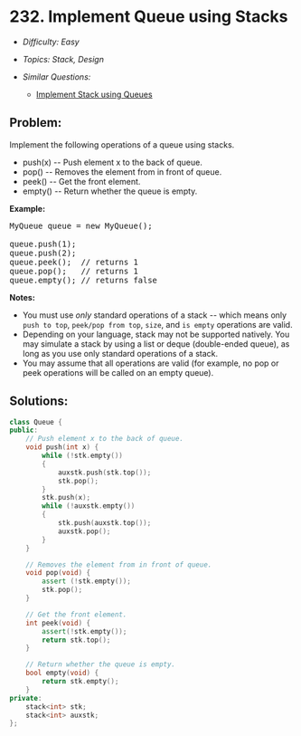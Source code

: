 # 232. Implement Queue using Stacks

* *Difficulty: Easy*

* *Topics: Stack, Design*

* *Similar Questions:*

  * [Implement Stack using Queues](./tests/implement-queue-using-stacks.md)

## Problem:

<p>Implement the following operations of a queue using stacks.</p>

<ul>
	<li>push(x) -- Push element x to the back of queue.</li>
	<li>pop() -- Removes the element from in front of queue.</li>
	<li>peek() -- Get the front element.</li>
	<li>empty() -- Return whether the queue is empty.</li>
</ul>

<p><b>Example:</b></p>

<pre>
MyQueue queue = new MyQueue();

queue.push(1);
queue.push(2);  
queue.peek();  // returns 1
queue.pop();   // returns 1
queue.empty(); // returns false</pre>

<p><b>Notes:</b></p>

<ul>
	<li>You must use <i>only</i> standard operations of a stack -- which means only <code>push to top</code>, <code>peek/pop from top</code>, <code>size</code>, and <code>is empty</code> operations are valid.</li>
	<li>Depending on your language, stack may not be supported natively. You may simulate a stack by using a list or deque (double-ended queue), as long as you use only standard operations of a stack.</li>
	<li>You may assume that all operations are valid (for example, no pop or peek operations will be called on an empty queue).</li>
</ul>

## Solutions:

```c++
class Queue {
public:
    // Push element x to the back of queue.
    void push(int x) {
        while (!stk.empty())
        {
            auxstk.push(stk.top());
            stk.pop();
        }
        stk.push(x);
        while (!auxstk.empty())
        {
            stk.push(auxstk.top());
            auxstk.pop();
        }
    }

    // Removes the element from in front of queue.
    void pop(void) {
        assert (!stk.empty());
        stk.pop();
    }

    // Get the front element.
    int peek(void) {
        assert(!stk.empty());
        return stk.top();
    }

    // Return whether the queue is empty.
    bool empty(void) {
        return stk.empty();
    }
private:
    stack<int> stk;
    stack<int> auxstk;
};
```
